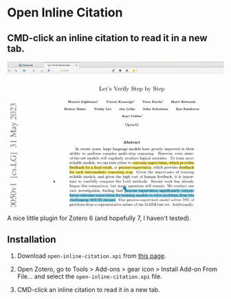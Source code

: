# Open Inline Citation
## CMD-click an inline citation to read it in a new tab.

![](imgs/demo.webp)

A nice little plugin for Zotero 6 (and hopefully 7, I haven't tested).

## Installation

1. Download `open-inline-citation.xpi` from [this page](https://github.com/andrew-healey/open-inline-citation/releases/latest).

2. Open Zotero, go to Tools > Add-ons > gear icon > Install Add-on From File... and select the `open-inline-citation.xpi` file.

3. CMD-click an inline citation to read it in a new tab.


